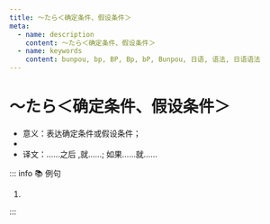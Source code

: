 ```yaml
---
title: 〜たら＜确定条件、假设条件＞
meta:
  - name: description
    content: 〜たら＜确定条件、假设条件＞
  - name: keywords
    content: bunpou, bp, BP, Bp, bP, Bunpou, 日语, 语法, 日语语法
---
```

  
# 〜たら＜确定条件、假设条件＞
  
- 意义：表达确定条件或假设条件；
- <grammer-content sentence="接续：**动词た形去掉た** + たら；" />
- 译文：……之后 ,就……; 如果……就……
  
::: info :books: 例句
  
1. <grammer-content sentence='' trans='' />
  
:::
  